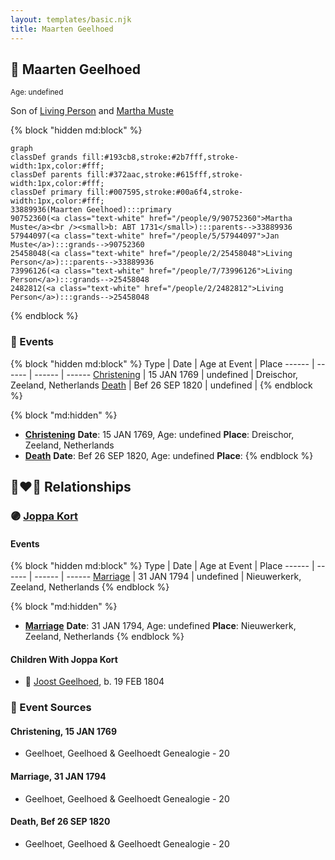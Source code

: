 ```yaml
---
layout: templates/basic.njk
title: Maarten Geelhoed
---
```

## 🔵 Maarten Geelhoed
<small>Age: undefined</small>

Son of [Living Person](/people/2/25458048) and [Martha Muste](/people/9/90752360)

{% block "hidden md:block" %}
```mermaid
graph
classDef grands fill:#193cb8,stroke:#2b7fff,stroke-width:1px,color:#fff;
classDef parents fill:#372aac,stroke:#615fff,stroke-width:1px,color:#fff;
classDef primary fill:#007595,stroke:#00a6f4,stroke-width:1px,color:#fff;
33889936(Maarten Geelhoed):::primary
90752360(<a class="text-white" href="/people/9/90752360">Martha Muste</a><br /><small>b: ABT 1731</small>):::parents-->33889936
57944097(<a class="text-white" href="/people/5/57944097">Jan Muste</a>):::grands-->90752360
25458048(<a class="text-white" href="/people/2/25458048">Living Person</a>):::parents-->33889936
73996126(<a class="text-white" href="/people/7/73996126">Living Person</a>):::grands-->25458048
2482812(<a class="text-white" href="/people/2/2482812">Living Person</a>):::grands-->25458048
```
{% endblock %}

### 📆 Events

{% block "hidden md:block" %}
Type | Date | Age at Event | Place
------ | ------ | ------ | ------
[Christening](#event-event-0) | 15 JAN 1769 | undefined | Dreischor, Zeeland, Netherlands
[Death](#event-event-3) | Bef 26 SEP 1820 | undefined |
{% endblock %}

{% block "md:hidden" %}
- **[Christening](#event-event-0)**
**Date**: 15 JAN 1769, Age: undefined
**Place**: Dreischor, Zeeland, Netherlands
- **[Death](#event-event-3)**
**Date**: Bef 26 SEP 1820, Age: undefined
**Place**:
{% endblock %}

## 👩‍❤️‍👨 Relationships

### 🟣 [Joppa Kort](/people/5/56906995)

#### Events

{% block "hidden md:block" %}
Type | Date | Age at Event | Place
------ | ------ | ------ | ------
[Marriage](#event-family-0-event-0) | 31 JAN 1794 | undefined | Nieuwerkerk, Zeeland, Netherlands
{% endblock %}

{% block "md:hidden" %}
- **[Marriage](#event-family-0-event-0)**
**Date**: 31 JAN 1794, Age: undefined
**Place**: Nieuwerkerk, Zeeland, Netherlands
{% endblock %}

#### Children With Joppa Kort
* 🔵 [Joost Geelhoed](/people/7/72031888), b. 19 FEB 1804
### 📰 Event Sources

#### <a id="event-event-0"></a> Christening, 15 JAN 1769
* Geelhoet, Geelhoed & Geelhoedt Genealogie  - 20

#### <a id="event-family-0-event-0"></a> Marriage, 31 JAN 1794
* Geelhoet, Geelhoed & Geelhoedt Genealogie  - 20
#### <a id="event-event-3"></a> Death, Bef 26 SEP 1820
* Geelhoet, Geelhoed & Geelhoedt Genealogie  - 20
